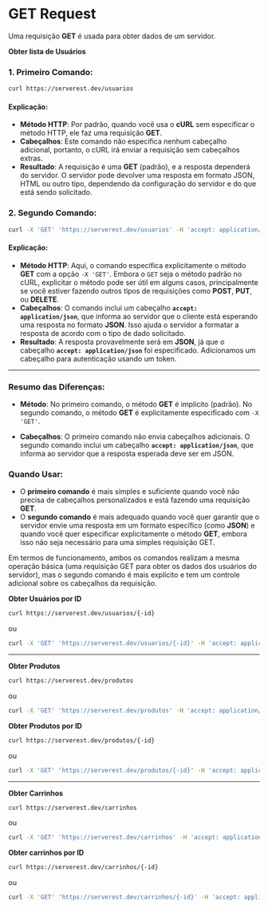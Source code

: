 # GET Request

Uma requisição **GET** é usada para obter dados de um servidor.

**Obter lista de Usuários**

### 1. **Primeiro Comando:**
```bash
curl https://serverest.dev/usuarios
```

#### Explicação:
- **Método HTTP**: Por padrão, quando você usa o **cURL** sem especificar o método HTTP, ele faz uma requisição **GET**.
- **Cabeçalhos**: Este comando não especifica nenhum cabeçalho adicional, portanto, o cURL irá enviar a requisição sem cabeçalhos extras.
- **Resultado**: A requisição é uma **GET** (padrão), e a resposta dependerá do servidor. O servidor pode devolver uma resposta em formato JSON, HTML ou outro tipo, dependendo da configuração do servidor e do que está sendo solicitado.

### 2. **Segundo Comando:**
```bash
curl -X 'GET' 'https://serverest.dev/usuarios' -H 'accept: application/json'
```

#### Explicação:
- **Método HTTP**: Aqui, o comando especifica explicitamente o método **GET** com a opção `-X 'GET'`. Embora o `GET` seja o método padrão no cURL, explicitar o método pode ser útil em alguns casos, principalmente se você estiver fazendo outros tipos de requisições como **POST**, **PUT**, ou **DELETE**.
- **Cabeçalhos**: O comando inclui um cabeçalho **`accept: application/json`**, que informa ao servidor que o cliente está esperando uma resposta no formato **JSON**. Isso ajuda o servidor a formatar a resposta de acordo com o tipo de dado solicitado.
- **Resultado**: A resposta provavelmente será em **JSON**, já que o cabeçalho **`accept: application/json`** foi especificado.
Adicionamos um cabeçalho para autenticação usando um token.

---

### Resumo das Diferenças:

- **Método**: No primeiro comando, o método **GET** é implícito (padrão). No segundo comando, o método **GET** é explicitamente especificado com `-X 'GET'`.
  
- **Cabeçalhos**: O primeiro comando não envia cabeçalhos adicionais. O segundo comando inclui um cabeçalho **`accept: application/json`**, que informa ao servidor que a resposta esperada deve ser em JSON.

### Quando Usar:
- O **primeiro comando** é mais simples e suficiente quando você não precisa de cabeçalhos personalizados e está fazendo uma requisição **GET**.
- O **segundo comando** é mais adequado quando você quer garantir que o servidor envie uma resposta em um formato específico (como **JSON**) e quando você quer especificar explicitamente o método **GET**, embora isso não seja necessário para uma simples requisição GET.

Em termos de funcionamento, ambos os comandos realizam a mesma operação básica (uma requisição GET para obter os dados dos usuários do servidor), mas o segundo comando é mais explícito e tem um controle adicional sobre os cabeçalhos da requisição.

**Obter Usuários por ID**

```bash
curl https://serverest.dev/usuarios/{-id}
```

ou

```bash
curl -X 'GET' 'https://serverest.dev/usuarios/{-id}' -H 'accept: application/json'
```

---

**Obter Produtos**

```bash
curl https://serverest.dev/produtos
```

ou

```bash
curl -X 'GET' 'https://serverest.dev/produtos' -H 'accept: application/json'
```

**Obter Produtos por ID**

```bash
curl https://serverest.dev/produtos/{-id}
```

ou

```bash
curl -X 'GET' 'https://serverest.dev/produtos/{-id}' -H 'accept: application/json'
```

---

**Obter Carrinhos**

```bash
curl https://serverest.dev/carrinhos
```

ou

```bash
curl -X 'GET' 'https://serverest.dev/carrinhos' -H 'accept: application/json'
```

**Obter carrinhos por ID**

```bash
curl https://serverest.dev/carrinhos/{-id}
```

ou

```bash
curl -X 'GET' 'https://serverest.dev/carrinhos/{-id}' -H 'accept: application/json'
```
